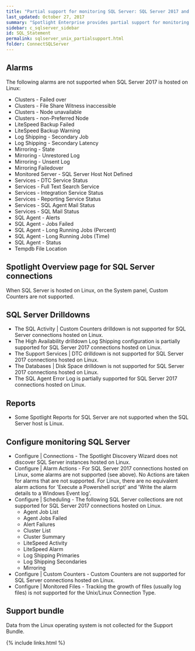 ```yaml
---
title: "Partial support for monitoring SQL Server: SQL Server 2017 and Linux hosted SQL Server connections"
last_updated: October 27, 2017
summary: "Spotlight Enterprise provides partial support for monitoring SQL Server 2017 connections and SQL Server connections hosted on Linux."
sidebar: c_sqlserver_sidebar
id: SQL_Statement
permalink: sqlserver_unix_partialsupport.html
folder: ConnectSQLServer
---
```



## Alarms
The following alarms are not supported when SQL Server 2017 is hosted on Linux:

* Clusters - Failed over
* Clusters - File Share Witness inaccessible
* Clusters - Node unavailable
* Clusters - non-Preferred Node
* LiteSpeed Backup Failed
* LiteSpeed Backup Warning
* Log Shipping - Secondary Job
* Log Shipping - Secondary Latency
* Mirroring - State
* Mirroring - Unrestored Log
* Mirroring - Unsent Log
* Mirroring Failedover
* Monitored Server - SQL Server Host Not Defined
* Services - DTC Service Status
* Services - Full Text Search Service
* Services - Integration Service Status
* Services - Reporting Service Status
* Services - SQL Agent Mail Status
* Services - SQL Mail Status
* SQL Agent - Alerts
* SQL Agent - Jobs Failed
* SQL Agent - Long Running Jobs (Percent)
* SQL Agent - Long Running Jobs (Time)
* SQL Agent - Status
* Tempdb File Location

## Spotlight Overview page for SQL Server connections
When SQL Server is hosted on Linux, on the System panel, Custom Counters are not supported.


## SQL Server Drilldowns

* The SQL Activity \| Custom Counters drilldown is not supported for SQL Server connections hosted on Linux.
* The High Availability drilldown Log Shipping configuration is partially supported for SQL Server 2017 connections hosted on Linux.
* The Support Services \| DTC drilldown is not supported for SQL Server 2017 connections hosted on Linux.
* The Databases \| Disk Space drilldown is not supported for SQL Server 2017 connections hosted on Linux.
* The SQL Agent Error Log is partially supported for SQL Server 2017 connections hosted on Linux.


## Reports

* Some Spotlight Reports for SQL Server are not supported when the SQL Server host is Linux.


## Configure monitoring SQL Server

* Configure \| Connections - The Spotlight Discovery Wizard does not discover SQL Server instances hosted on Linux.
* Configure \| Alarm Actions - For SQL Server 2017 connections hosted on Linux, some alarms are not supported (see above). No Actions are taken for alarms that are not supported. For Linux, there are no equivalent alarm actions for 'Execute a Powershell script' and 'Write the alarm details to a Windows Event log'.
* Configure \| Scheduling - The following SQL Server collections are not supported for SQL Server 2017 connections hosted on Linux.
    * Agent Job List
    * Agent Jobs Failed
    * Alert Failures
    * Cluster List
    * Cluster Summary
    * LiteSpeed Activity
    * LiteSpeed Alarm
    * Log Shipping Primaries
    * Log Shipping Secondaries
    * Mirroring
* Configure \| Custom Counters - Custom Counters are not supported for SQL Server connections hosted on Linux.
* Configure \| Monitored Files -  Tracking the growth of files (usually log files) is not supported for the Unix/Linux Connection Type.


## Support bundle
Data from the Linux operating system is not collected for the Support Bundle.


{% include links.html %}
